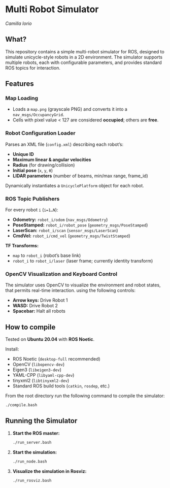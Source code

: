 # Multi Robot Simulator

_Camilla Iorio_

## What?

This repository contains a simple multi-robot simulator for ROS, designed to simulate unicycle-style robots in a 2D environment. The simulator supports multiple robots, each with configurable parameters, and provides standard ROS topics for interaction.

## Features

### Map Loading

- Loads a `map.png` (grayscale PNG) and converts it into a `nav_msgs/OccupancyGrid`.
- Cells with pixel value < 127 are considered **occupied**; others are **free**.

### Robot Configuration Loader

Parses an XML file (`config.xml`) describing each robot’s:

- **Unique ID**
- **Maximum linear & angular velocities**
- **Radius** (for drawing/collision)
- **Initial pose** (`x`, `y`, `θ`)
- **LIDAR parameters** (number of beams, min/max range, frame_id)

Dynamically instantiates a `UnicyclePlatform` object for each robot.

### ROS Topic Publishers

For every robot `i` (`i=1…N`):

- **Odometry:** `robot_i/odom` (`nav_msgs/Odometry`)
- **PoseStamped:** `robot_i/robot_pose` (`geometry_msgs/PoseStamped`)
- **LaserScan:** `robot_i/scan` (`sensor_msgs/LaserScan`)
- **CmdVel:** `robot_i/cmd_vel` (`geometry_msgs/TwistStamped`)

**TF Transforms:**

- `map` to `robot_i` (robot’s base link)
- `robot_i` to `robot_i/laser` (laser frame; currently identity transform)

### OpenCV Visualization and Keyboard Control

The simulator uses OpenCV to visualize the environment and robot states, that permits real-time interaction. using the following controls:

- **Arrow keys:** Drive Robot 1
- **WASD:** Drive Robot 2
- **Spacebar:** Halt all robots

## How to compile

Tested on **Ubuntu 20.04** with **ROS Noetic**.

Install:

- ROS Noetic (`desktop-full` recommended)
- OpenCV (`libopencv-dev`)
- Eigen3 (`libeigen3-dev`)
- YAML-CPP (`libyaml-cpp-dev`)
- tinyxml2 (`libtinyxml2-dev`)
- Standard ROS build tools (`catkin`, `rosdep`, etc.)

From the root directory run the following command to compile the simulator:

```bash
./compile.bash
```

## Running the Simulator

1. **Start the ROS master:**

    ```bash
    ./run_server.bash
    ```

2. **Start the simulation:**

    ```bash
    ./run_node.bash
    ```

3. **Visualize the simulation in Rosviz:**

    ```bash
    ./run_rosviz.bash
    ```
